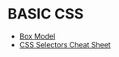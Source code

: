 # BASIC CSS

- [Box Model](https://web.dev/learn/css/box-model)
- [CSS Selectors Cheat Sheet](https://welcm.uk/downloads/CSS-Selectors-Cheatsheet.pdf)
